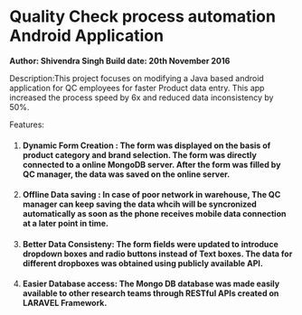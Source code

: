 # Quality Check process automation Android Application

__Author: Shivendra Singh
Build date: 20th November 2016__


Description:This project focuses on modifying a Java based android application for QC employees for faster Product data entry. This app increased the process speed by 6x and reduced data inconsistency by 50%.

Features:
1. #### Dynamic Form Creation : The form was displayed on the basis of product category and brand selection. The form was directly connected to a online MongoDB server. After the form was filled by QC manager, the data was saved on the online server.

2. #### Offline Data saving : In case of poor network in warehouse, The QC manager can keep saving the data whcih will be syncronized automatically as soon as the phone receives mobile data connection at a later point in time.

3. #### Better Data Consisteny: The form fields were updated to introduce dropdown boxes and radio buttons instead of Text boxes. The data for different dropboxes was obtained using publicly available API.

4. #### Easier Database access: The Mongo DB database was made easily available to other research teams through RESTful APIs created on LARAVEL Framework.

